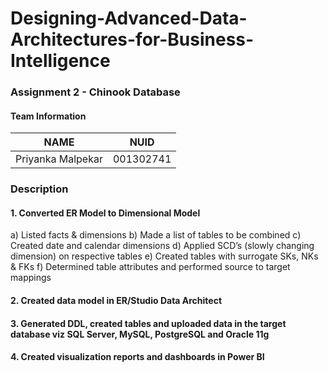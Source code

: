 # Designing-Advanced-Data-Architectures-for-Business-Intelligence

### Assignment 2 - Chinook Database

#### Team Information

| NAME              |     NUID        |
|------------------ |-----------------|
| Priyanka Malpekar |   001302741     |


### Description

#### 1. Converted ER Model to Dimensional Model
a) Listed facts & dimensions 
b) Made a list of tables to be combined 
c) Created date and calendar dimensions 
d) Applied SCD’s (slowly changing dimension) on respective tables 
e) Created tables with surrogate SKs, NKs & FKs f) Determined table attributes and performed source to target mappings

#### 2. Created data model in ER/Studio Data Architect

#### 3. Generated DDL, created tables and uploaded data in the target database viz SQL Server, MySQL, PostgreSQL and Oracle 11g

#### 4. Created visualization reports and dashboards in Power BI





